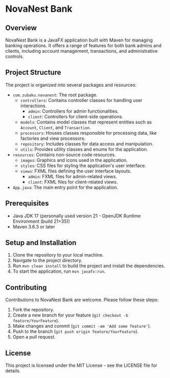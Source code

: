 # NovaNest Bank

## Overview

NovaNest Bank is a JavaFX application built with Maven for managing banking operations. It offers a range of features for both bank admins and clients, including account management, transactions, and administrative controls.

## Project Structure

The project is organized into several packages and resources:

- `com.zubaku.novanest`: The root package.
    - `controllers`: Contains controller classes for handling user interactions.
        - `admin`: Controllers for admin functionalities.
        - `client`: Controllers for client-side operations.
    - `models`: Contains model classes that represent entities such as `Account`, `Client`, and `Transaction`.
    - `processors`: Houses classes responsible for processing data, like factories and view processors.
    - `repository`: Includes classes for data access and manipulation.
    - `utils`: Provides utility classes and enums for the application.
- `resources`: Contains non-source code resources.
    - `images`: Graphics and icons used in the application.
    - `styles`: CSS files for styling the application's user interface.
    - `views`: FXML files defining the user interface layouts.
        - `admin`: FXML files for admin-related views.
        - `client`: FXML files for client-related views.
- `App.java`: The main entry point for the application.

## Prerequisites

- Java JDK 17 (personally used version 21 - OpenJDK Runtime Environment (build 21+35))
- Maven 3.6.3 or later

## Setup and Installation

1. Clone the repository to your local machine.
2. Navigate to the project directory.
3. Run `mvn clean install` to build the project and install the dependencies.
4. To start the application, run `mvn javafx:run`.

## Contributing

Contributions to NovaNest Bank are welcome. Please follow these steps:

1. Fork the repository.
2. Create a new branch for your feature (`git checkout -b feature/YourFeature`).
3. Make changes and commit (`git commit -am 'Add some feature'`).
4. Push to the branch (`git push origin feature/YourFeature`).
5. Open a pull request.

## License

This project is licensed under the MIT License - see the LICENSE file for details.

